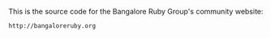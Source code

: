 This is the source code for the Bangalore Ruby Group's community website:

    http://bangaloreruby.org